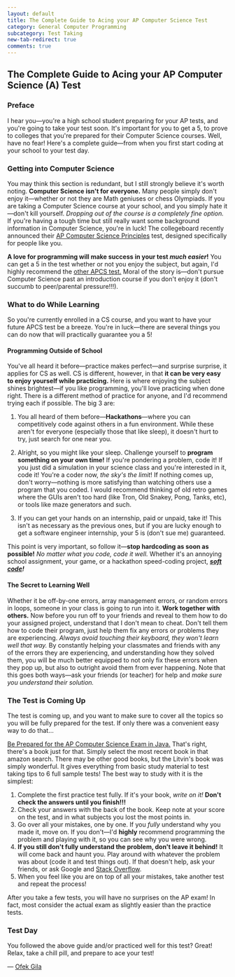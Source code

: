 ```yaml
---
layout: default
title: The Complete Guide to Acing your AP Computer Science Test
category: General Computer Programming
subcategory: Test Taking
new-tab-redirect: true
comments: true
---
```


## The Complete Guide to Acing your AP Computer Science (A)  Test

### Preface
I hear you&mdash;you're a high school student preparing for your AP tests, and you're going to take your test soon. It's important for you to get a 5, to prove to colleges that you're prepared for their Computer Science courses. Well, have no fear! Here's a complete guide&mdash;from when you first start coding at your school to your test day.

### Getting into Computer Science
You may think this section is redundant, but I still strongly believe it's worth noting. **Computer Science isn't for everyone.** Many people simply don't enjoy it&mdash;whether or not they are Math geniuses or chess Olympiads. If you are taking a Computer Science course at your school, and you simply hate it&mdash;don't kill yourself. *Dropping out of the course is a completely fine option.* If you're having a tough time but still really want some background information in Computer Science, you're in luck! The collegeboard recently announced their [AP Computer Science Principles] test, designed specifically for people like you.

**A love for programming will make success in your test *much easier*!** You can get a 5 in the test whether or not you enjoy the subject, but again, I'd highly recommend the [other APCS test.][AP Computer Science Principles] Moral of the story is&mdash;don't pursue Computer Science past an introduction course if you don't enjoy it (don't succumb to peer/parental pressure!!!).

### What to do While Learning
So you're currently enrolled in a CS course, and you want to have your future APCS test be a breeze. You're in luck&mdash;there are several things you can do now that will practically guarantee you a 5!

#### Programming Outside of School
You've all heard it before&mdash;practice makes perfect&mdash;and surprise surprise, it applies for CS as well. CS is different, however, in that **it can be very easy to enjoy yourself while practicing.** Here is where enjoying the subject shines brightest&mdash;if you like programming, you'll love practicing when done right. There is a different method of practice for anyone, and I'd recommend trying each if possible. The big 3 are:

1. You all heard of them before&mdash;**Hackathons**&mdash;where you can competitively code against others in a fun environment. While these aren't for everyone (especially those that like sleep), it doesn't hurt to try, just search for one near you.

2. Alright, so you might like your sleep. Challenge yourself to **program something on your own time!** If you're pondering a problem, code it! If you just did a simulation in your science class and you're interested in it, code it! You're a coder now, *the sky's the limit*! If nothing comes up, don't worry&mdash;nothing is more satisfying than watching others use a program that you coded. I would recommend thinking of old retro games where the GUIs aren't too hard (like Tron, Old Snakey, Pong, Tanks, etc), or tools like maze generators and such.

3. If you can get your hands on an internship, paid or unpaid, take it! This isn't as necessary as the previous ones, but if you are lucky enough to get a software engineer internship, your 5 is (don't sue me) guaranteed.

This point is very important, so follow it&mdash;**stop hardcoding as soon as possible!** *No matter what you code, code it well.* Whether it's an annoying school assignment, your game, or a hackathon speed-coding project, ***[soft code][hard vs soft coding]!***

#### The Secret to Learning Well
Whether it be off-by-one errors, array management errors, or random errors in loops, someone in your class is going to run into it. **Work together with others.** Now before you run off to your friends and reveal to them how to do your assigned project, understand that I don't mean to cheat. Don't tell them how to code their program, just help them fix any errors or problems they are experiencing. *Always avoid touching their keyboard, they won't learn well that way.* By constantly helping your classmates and friends with any of the errors they are experiencing, and understanding how they solved them, you will be much better equipped to not only fix these errors when they pop up, but also to outright avoid them from ever happening. Note that this goes both ways&mdash;ask your friends (or teacher) for help and *make sure you understand their solution.*

### The Test is Coming Up
The test is coming up, and you want to make sure to cover all the topics so you will be fully prepared for the test. If only there was a convenient easy way to do that...

[Be Prepared for the AP Computer Science Exam in Java.][amazon book search] That's right, there's a book just for that. Simply select the most recent book in that amazon search. There may be other good books, but the Litvin's book was simply wonderful. It gives everything from basic study material to test taking tips to 6 full sample tests! The best way to study with it is the simplest:

1. Complete the first practice test fully. If it's your book, *write on it!* **Don't check the answers until you finish!!!**
2. Check your answers with the back of the book. Keep note at your score on the test, and in what subjects you lost the most points in.
3. Go over all your mistakes, one by one. If you *fully* understand why you made it, move on. If you don't&mdash;I'd **highly** recommend programming the problem and playing with it, so you can see why you were wrong.
4. **If you still don't fully understand the problem, don't leave it behind!** It will come back and haunt you. Play around with whatever the problem was about (code it and test things out). If that doesn't help, ask your friends, or ask Google and [Stack Overflow].
5. When you feel like you are on top of all your mistakes, take another test and repeat the process!

After you take a few tests, you will have no surprises on the AP exam! In fact, most consider the actual exam as slightly easier than the practice tests.

### Test Day
You followed the above guide and/or practiced well for this test? Great! Relax, take a chill pill, and prepare to ace your test!

&mdash; [Ofek Gila][perfect test score]

[amazon book search]:http://www.amazon.com/s/ref=nb_sb_noss?url=search-alias%3Dstripbooks&field-keywords=Be+Prepared+for+the+AP+Computer+Science+Exam+in+Java+Litvin&rh=n%3A283155%2Ck%3ABe+Prepared+for+the+AP+Computer+Science+Exam+in+Java+Litvin "find on amazon"
[AP Computer Science Principles]:https://advancesinap.collegeboard.org/stem/computer-science-principles "new AP test"
[Stack Overflow]:http://stackoverflow.com/ "stack overflow"
[hard vs soft coding]:http://www.thoughtclusters.com/2007/08/hard-coding-and-soft-coding/ "hard vs soft coding"
[perfect test score]:http://www.mercurynews.com/cupertino/ci_29476428/cupertino-schools-fourteen-students-from-fremont-union-high "my credentials"

